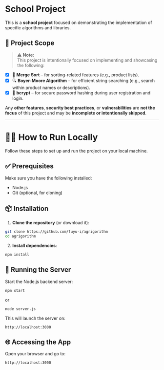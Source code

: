 # School Project

This is a **school project** focused on demonstrating the implementation of specific algorithms and libraries. 

## 🎯 Project Scope

> ⚠️ **Note:**  
This project is intentionally focused on implementing and showcasing the following:
- [x] 🧠 **Merge Sort** – for sorting-related features (e.g., product lists).
- [x] 🔍 **Boyer-Moore Algorithm** – for efficient string searching (e.g., search within product names or descriptions).
- [x] 🔐 **bcrypt** – for secure password hashing during user registration and login.

Any **other features**, **security best practices**, or **vulnerabilities** are **not the focus** of this project and may be **incomplete or intentionally skipped**.

---

# 🧑‍💻 How to Run Locally

Follow these steps to set up and run the project on your local machine.

## ✅ Prerequisites

Make sure you have the following installed:

* Node.js
* Git (optional, for cloning)

## 📦 Installation

1. **Clone the repository** (or download it):

```bash
git clone https://github.com/fuyu-i/agrigorithm
cd agrigorithm
```

2. **Install dependencies**:

```bash
npm install
```

## 🚀 Running the Server

Start the Node.js backend server:

```bash
npm start
```
or
```bash
node server.js
```

This will launch the server on:

```
http://localhost:3000
```

## 🌐 Accessing the App

Open your browser and go to:

```
http://localhost:3000
```


